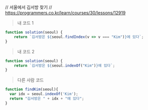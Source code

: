 
// 서울에서 김서방 찾기
// https://programmers.co.kr/learn/courses/30/lessons/12919

> 내 코드 1
```js
function solution(seoul) {
    return `김서방은 ${seoul.findIndex(v => v === "Kim")}에 있다`;
}
```

> 내 코드 2
```js
function solution(seoul) {
    return `김서방은 ${seoul.indexOf("Kim")}에 있다`;
}
```

> 다른 사람 코드
```js
function findKim(seoul){
  var idx = seoul.indexOf('Kim');
  return "김서방은 " + idx + "에 있다";
}
```